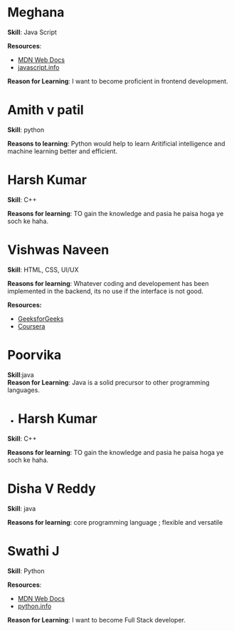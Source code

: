 # Meghana

**Skill**: Java Script

**Resources**:
- [MDN Web Docs](https://developer.mozilla.org/en-US/docs/Web/javascript)
- [javascript.info](https://javascript.info/)

**Reason for Learning**: I want to become proficient in frontend development.

# Amith v patil

**Skill**: python

**Reasons to learning**: Python would help to learn Aritificial intelligence and machine learning better and efficient.

# Harsh Kumar

**Skill**: C++

**Reasons for learning**: TO gain the knowledge and pasia he paisa hoga ye soch ke haha.

# Vishwas Naveen

**Skill**: HTML, CSS, UI/UX

**Reasons for learning**: Whatever coding and developement has been implemented in the backend, its no use if the interface is not good.

**Resources:**
- [GeeksforGeeks](https://www.geeksforgeeks.org/html-tutorial/)
- [Coursera](https://www.coursera.org/collections/learn-css/)

# Poorvika                                                                                                                                                              
**Skill**:java                                                                                                                                                               
**Reason for Learning**: Java is a solid precursor to other programming languages.
- # Harsh Kumar

**Skill**: C++

**Reasons for learning**: TO gain the knowledge and pasia he paisa hoga ye soch ke haha.

# Disha V Reddy

**Skill**: java 

**Reasons for learning**: core programming language ; flexible and versatile 

# Swathi J

**Skill**: Python

**Resources**:
- [MDN Web Docs](https://developer.mozilla.org/en-US/docs/Web/python)
- [python.info](https://python.info/)

**Reason for Learning**: I want to become Full Stack developer.

